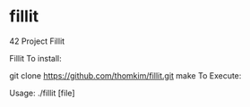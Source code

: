 # fillit
42 Project Fillit

Fillit
To install:

git clone https://github.com/thomkim/fillit.git
make
To Execute:

Usage: ./fillit [file]
